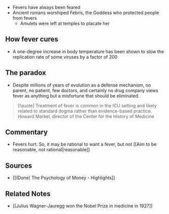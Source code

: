- Fevers have always been feared
- Ancient romans worshiped Febris, the Goddess who protected people from fevers
	- Amulets were left at temples to placate her

## How fever cures
- A one-degree increase in body temperature has been shown to slow the replication rate of some viruses by a factor of 200

## The paradox
- Despite millions of years of evolution as a defense mechanism, no parent, no patient, few doctors, and certainly no drug company views fever as anything but a misfortune that should be eliminated.

> [!quote] Treatment of fever is common in the ICU setting and likely related to standard dogma rather than evidence-based practice.
> Howard Markel, director of the Center for the History of Medicine

## Commentary
- Fevers hurt. So, it may be rational to want a fever, but not [[Aim to be reasonable, not rational|reasonable]]

## Sources
- [[(Done) The Psychology of Money - Highlights]]

## Related Notes
- [[Julius Wagner-Jauregg won the Nobel Prize in medicine in 1927]] 